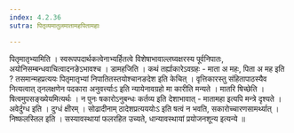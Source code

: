 ```yaml
---
index: 4.2.36
sutra: पितृव्यमातुलमातामहपितामहाः

---
```

 पितृमातृभ्यामिति । स्वरूपपदार्थकत्वेनाभ्यर्हितत्वे विशेषाभावाल्लघ्वक्षरस्य पूर्वनिपातः, अयोनिसम्बन्धवाचित्वादनङेऽभावश्च । डामहजिति । कथं तर्ह्याकारेऽवग्रहः - माता अ महः, पिता अ मह इति ? तसमान्महप्रत्ययः पितृमातृभ्यां निपातितस्तयोश्चानङदेश इति केचित् । वृत्तिकारस्तु संहितापाठस्यैव नित्यत्वात् ठ्नलक्षणेन पदकारा अनुवर्त्त्याःऽ इति न्यायेनावग्रहो मा कारीति मन्यते । मातरि षिच्छेति । षित्वमुपसङ्ख्येयमित्यर्थः । न पुनः षकारोऽनुबन्धः कर्तव्य इति देशाभावात् - मातामहा इत्यपि मन्त्रे दृश्यते । अवेर्दुग्ध इति । दुग्धं क्षीरम् । सोढादीनाम् ठादेशप्रत्यययोःऽ इति षत्वं न भवति, सकारोच्चारणसामर्थ्यात् । निष्फलस्तिल इति । सस्यावस्थायां फलरहित उच्यते, धान्यावस्थायां प्रयोजनशून्य इत्यन्ये ॥